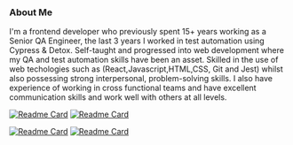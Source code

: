 ### About Me

I'm a frontend developer who previously spent 15+ years working as a Senior QA Engineer, the last 3 years I worked in test automation using Cypress & Detox.  Self-taught and progressed into web development where my QA and test automation skills have been an asset. Skilled in the use of web techologies such as (React,Javascript,HTML,CSS, Git and Jest) whilst also possessing strong interpersonal, problem-solving skills. 
I also have experience of working in cross functional teams and have excellent communication skills and work well with others at all levels.

[![Readme Card](https://github-readme-stats.vercel.app/api/pin/?username=lblake&repo=Front-End-Projects)](https://github.com/lblake/Front-End-Projects) [![Readme Card](https://github-readme-stats.vercel.app/api/pin/?username=lblake&repo=TreeHouse-WebDev-Project-1)](https://github.com/lblake/TreeHouse-WebDev-Project-1)



[![Readme Card](https://github-readme-stats.vercel.app/api/pin/?username=lblake&repo=TreeHouse-WebDev-Project-2)](https://github.com/lblake/TreeHouse-WebDev-Project-2) [![Readme Card](https://github-readme-stats.vercel.app/api/pin/?username=lblake&repo=TreeHouse-WebDev-Project-3)](https://github.com/lblake/TreeHouse-WebDev-Project-3)



<!--
Hi there 👋
**lblake/lblake** is a ✨ _special_ ✨ repository because its `README.md` (this file) appears on your GitHub profile.

Here are some ideas to get you started:

- 🔭 I’m currently working on ...
- 🌱 I’m currently learning ...
- 👯 I’m looking to collaborate on ...
- 🤔 I’m looking for help with ...
- 💬 Ask me about ...
- 📫 How to reach me: ...
- 😄 Pronouns: ...
- ⚡ Fun fact: ...
-->
